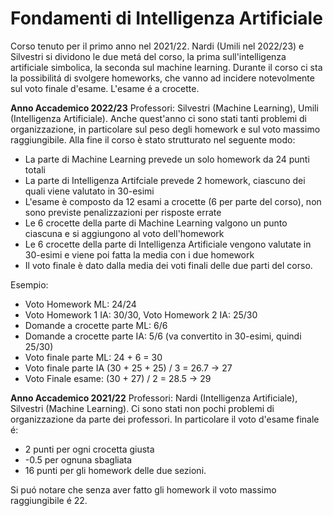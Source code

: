 # Fondamenti di Intelligenza Artificiale

Corso tenuto per il primo anno nel 2021/22. Nardi (Umili nel 2022/23) e Silvestri si dividono le due metá del corso, la prima sull'intelligenza artificiale simbolica, la seconda sul machine learning.
Durante il corso ci sta la possibilitá di svolgere homeworks, che vanno ad incidere notevolmente sul voto finale d'esame. L'esame é a crocette.

__Anno Accademico 2022/23__ Professori: Silvestri (Machine Learning), Umili (Intelligenza Artificiale). 
Anche quest'anno ci sono stati tanti problemi di organizzazione, in particolare sul peso degli homework e sul voto massimo raggiungibile.
Alla fine il corso è stato strutturato nel seguente modo:
- La parte di Machine Learning prevede un solo homework da 24 punti totali
- La parte di Intelligenza Artifciale prevede 2 homework, ciascuno dei quali viene valutato in 30-esimi
- L'esame è composto da 12 esami a crocette (6 per parte del corso), non sono previste penalizzazioni per risposte errate
- Le 6 crocette della parte di Machine Learning valgono un punto ciascuna e si aggiungono al voto dell'homework
- Le 6 crocette della parte di Intelligenza Artificiale vengono valutate in 30-esimi e viene poi fatta la media con i due homework
- Il voto finale è dato dalla media dei voti finali delle due parti del corso.


Esempio:
- Voto Homework ML: 24/24
- Voto Homework 1 IA: 30/30, Voto Homework 2 IA: 25/30
- Domande a crocette parte ML: 6/6
- Domande a crocette parte IA: 5/6 (va convertito in 30-esimi, quindi 25/30)
- Voto finale parte ML: 24 + 6 = 30
- Voto finale parte IA (30 + 25 + 25) / 3 = 26.7 -> 27 
- Voto Finale esame: (30 + 27) / 2  = 28.5 -> 29

__Anno Accademico 2021/22__  Professori: Nardi (Intelligenza Artificiale), Silvestri (Machine Learning).
Ci sono stati non pochi problemi di organizzazione da parte dei professori. In particolare il voto d'esame finale é: 
- 2 punti per ogni crocetta giusta
- -0.5 per ognuna sbagliata
- 16 punti per gli homework delle due sezioni.

Si puó notare che senza aver fatto gli homework il voto massimo raggiungibile é 22.
